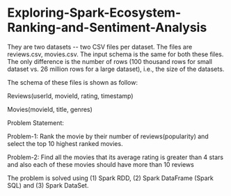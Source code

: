 # Exploring-Spark-Ecosystem-Ranking-and-Sentiment-Analysis

They are two datasets -- two CSV files per dataset. 
The files are reviews.csv, movies.csv.  The input schema is the same for both these files. 
The only difference is the number of rows (100 thousand rows for small dataset vs. 26 million rows for a large dataset), i.e., the size of the datasets. 

 
The schema of these files is shown as follow:

Reviews(userId, movieId, rating, timestamp)

Movies(movieId, title, genres)

 

Problem Statement:

Problem-1: Rank the movie by their number of reviews(popularity) and select the top 10 highest ranked movies. 

Problem-2: Find all the movies that its average rating is greater than 4 stars and also each of these movies  should have more than 10 reviews

The problem is solved using  (1) Spark RDD, (2) Spark DataFrame (Spark SQL) and (3) Spark DataSet.
